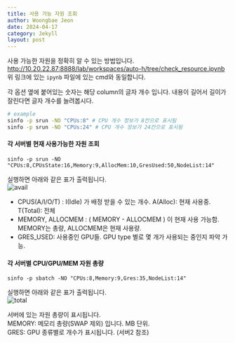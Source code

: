 ```yaml
---
title: 사용 가능 자원 조회
author: Woongbae Jeon
date: 2024-04-17
category: Jekyll
layout: post
---
```


사용 가능한 자원을 정확히 알 수 있는 방법입니다.  
<http://10.20.22.87:8888/lab/workspaces/auto-h/tree/check_resource.ipynb>  
위 링크에 있는 `ipynb` 파일에 있는 cmd와 동일합니다.

각 옵션 옆에 붙어있는 숫자는 해당 column의 글자 개수 입니다.
내용이 길어서 길이가 잘린다면 글자 개수를 늘려봅시다.
```bash
# example
sinfo -p srun -NO "CPUs:8" # CPU 개수 정보가 8칸으로 표시됨
sinfo -p srun -NO "CPUs:24" # CPU 개수 정보가 24칸으로 표시됨
```

#### 각 서버별 현재 사용가능한 자원 조회

`sinfo -p srun -NO "CPUs:8,CPUsState:16,Memory:9,AllocMem:10,GresUsed:50,NodeList:14"`

실행하면 아래와 같은 표가 출력됩니다.  
![avail](/miil/assets/sinfo_avail.png)

- CPUS(A/I/O/T) : I(Idle) 가 배정 받을 수 있는 개수. A(Alloc): 현재 사용중. T(Total): 전체
- MEMORY, ALLOCMEM : ( MEMORY - ALLOCMEM ) 이 현재 사용 가능함. MEMORY는 총량, ALLOCMEM은 현재 사용량.
- GRES_USED: 사용중인 GPU들. GPU type 별로 몇 개가 사용되는 중인지 파악 가능.

#### 각 서버별 CPU/GPU/MEM 자원 총량

`sinfo -p sbatch -NO "CPUs:8,Memory:9,Gres:35,NodeList:14"`

실행하면 아래와 같은 표가 출력됩니다.  
![total](/miil/assets/sinfo_total.png)

서버에 있는 자원 총량이 표시됩니다.  
MEMORY: 메모리 총량(SWAP 제외) 입니다. MB 단위.  
GRES: GPU 종류별로 개수가 표시됩니다. (서버2 참조)